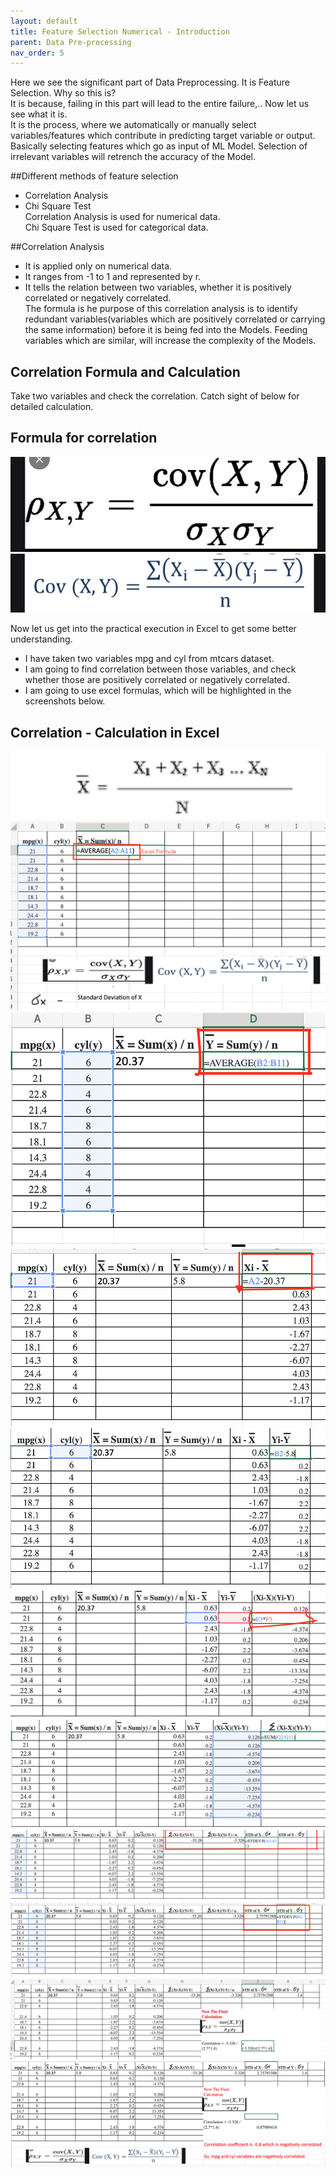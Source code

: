 ```yaml
---
layout: default
title: Feature Selection Numerical - Introduction
parent: Data Pre-processing
nav_order: 5
---
```


Here we see the significant part of Data Preprocessing. It is Feature Selection.  Why so this is?  
It is because, failing in this part will lead to the entire failure,.. Now let us see what it is.  
It is the process, where we automatically or manually select variables/features which contribute in predicting target variable or output. Basically selecting features which go as input of ML Model. Selection of irrelevant variables will retrench the accuracy of the Model.  

##Different methods of feature selection
- Correlation Analysis
- Chi Square Test  
Correlation Analysis is used for numerical data.   
Chi Square Test is used for categorical data.  
  
##Correlation Analysis
- It is applied only on numerical data. 
- It ranges from -1 to 1 and represented by r.
- It tells the relation between two variables, whether it is positively correlated or negatively correlated.  
The formula is 
he purpose of this correlation analysis is to identify redundant variables(variables which are positively correlated or carrying the same information) before it is being fed into the Models. Feeding variables which are similar, will increase the complexity of the Models. 

## Correlation Formula and Calculation
Take two variables and check the correlation. Catch sight of below for detailed calculation.  
## Formula for correlation
![](/assets/images/DP/feature-selection-numerical-introduction/p1.png)
![](/assets/images/DP/feature-selection-numerical-introduction/p2.png)

Now let us get into the practical execution in Excel to get some better understanding.  
- I have taken two variables mpg and cyl from mtcars dataset.   
- I am going to find correlation between those variables, and check whether those are positively correlated or negatively correlated.  
- I am going to use excel formulas, which will be highlighted in the screenshots below. 
## Correlation - Calculation in Excel
![](/assets/images/DP/feature-selection-numerical-introduction/p3.png)
![](/assets/images/DP/feature-selection-numerical-introduction/p4.png)
![](/assets/images/DP/feature-selection-numerical-introduction/p5.png)
![](/assets/images/DP/feature-selection-numerical-introduction/p6.png)
![](/assets/images/DP/feature-selection-numerical-introduction/p7.png)
![](/assets/images/DP/feature-selection-numerical-introduction/p8.png)
![](/assets/images/DP/feature-selection-numerical-introduction/p9.png)
![](/assets/images/DP/feature-selection-numerical-introduction/p10.png)
![](/assets/images/DP/feature-selection-numerical-introduction/p11.png)
![](/assets/images/DP/feature-selection-numerical-introduction/p12.png)
![](/assets/images/DP/feature-selection-numerical-introduction/p13.png)

